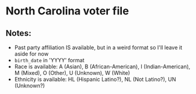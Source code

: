 # North Carolina voter file

## Notes:

- Past party affiliation IS available, but in a weird format so I'll leave it aside for now
- `birth_date` in 'YYYY' format
- Race is available: A (Asian), B (African-American), I (Indian-American), M (Mixed), O (Other), U (Unknown), W (White)
- Ethnicity is available: HL (Hispanic Latino?), NL (Not Latino?), UN (Unknown?)
